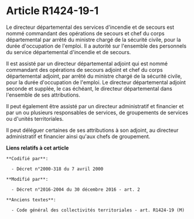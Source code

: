 # Article R1424-19-1

Le directeur départemental des services d'incendie et de secours est nommé commandant des opérations de secours et chef du
corps départemental par arrêté du ministre chargé de la sécurité civile, pour la durée d'occupation de l'emploi. Il a
autorité sur l'ensemble des personnels du service départemental d'incendie et de secours.

Il est assisté par un directeur départemental adjoint qui est nommé commandant des opérations de secours adjoint et chef du
corps départemental adjoint, par arrêté du ministre chargé de la sécurité civile, pour la durée d'occupation de l'emploi. Le
directeur départemental adjoint seconde et supplée, le cas échéant, le directeur départemental dans l'ensemble de ses
attributions.

Il peut également être assisté par un directeur administratif et financier et par un ou plusieurs responsables de services,
de groupements de services ou d'unités territoriales.

Il peut déléguer certaines de ses attributions à son adjoint, au directeur administratif et financier ainsi qu'aux chefs de
groupement.

**Liens relatifs à cet article**

	**Codifié par**:

	  - Décret n°2000-318 du 7 avril 2000

	**Modifié par**:

	  - Décret n°2016-2004 du 30 décembre 2016 - art. 2

	**Anciens textes**:

	  - Code général des collectivités territoriales - art. R1424-19 (M)
